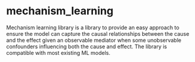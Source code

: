 # mechanism_learning
Mechanism learning library is a library to provide an easy approach to ensure the model can capture the causal relationships between the cause and the effect given an observable mediator when some unobservable confounders influencing both the cause and effect. The library is compatible with most existing ML models.
